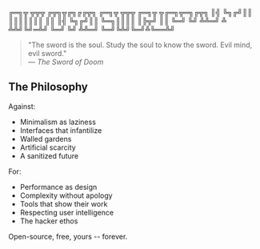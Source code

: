 ╔═╗╦  ╦╦╦    ╔╦╗╦╔╗╔╔╦╗  ╔═╗╦  ╦╦╦    ╔═╗╦ ╦╔═╗╦═╗╔╦╗
║╣ ╚╗╔╝║║    ║║║║║║║ ║║  ║╣ ╚╗╔╝║║    ╚═╗║║║║ ║╠╦╝ ║║
╚═╝ ╚╝ ╩╩═╝  ╩ ╩╩╝╚╝═╩╝  ╚═╝ ╚╝ ╩╩═╝  ╚═╝╚╩╝╚═╝╩╚══╩╝

> "The sword is the soul. Study the soul to know the sword. Evil mind, evil sword."  
> — *The Sword of Doom*

## The Philosophy

Against:
- Minimalism as laziness
- Interfaces that infantilize  
- Walled gardens
- Artificial scarcity
- A sanitized future

For:
- Performance as design
- Complexity without apology
- Tools that show their work
- Respecting user intelligence
- The hacker ethos

Open-source, free, yours -- forever.

